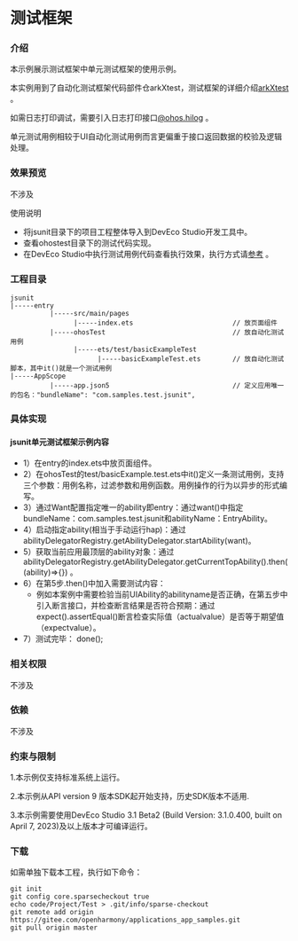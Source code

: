 # 测试框架

### 介绍
本示例展示测试框架中单元测试框架的使用示例。

本实例用到了自动化测试框架代码部件仓arkXtest，测试框架的详细介绍[arkXtest](https://gitee.com/openharmony/testfwk_arkxtest#%E4%BD%BF%E7%94%A8%E6%96%B9%E5%BC%8F) 。   

如需日志打印调试，需要引入日志打印接口[@ohos.hilog](https://gitee.com/openharmony/docs/blob/master/zh-cn/application-dev/reference/apis/js-apis-hilog.md)  。  

单元测试用例相较于UI自动化测试用例而言更偏重于接口返回数据的校验及逻辑处理。


### 效果预览
不涉及

使用说明
- 将jsunit目录下的项目工程整体导入到DevEco Studio开发工具中。
- 查看ohostest目录下的测试代码实现。
- 在DevEco Studio中执行测试用例代码查看执行效果，执行方式请[参考](https://developer.harmonyos.com/cn/docs/documentation/doc-guides/ohos-openharmony-test-framework-0000001263160453) 。

### 工程目录

```
jsunit
|-----entry 
          |-----src/main/pages
                |-----index.ets                         // 放页面组件 
          |-----ohosTest                                // 放自动化测试用例
                |-----ets/test/basicExampleTest
                      |-----basicExampleTest.ets        // 放自动化测试脚本，其中it()就是一个测试用例
|-----AppScope
          |-----app.json5                               // 定义应用唯一的包名："bundleName": "com.samples.test.jsunit",
```

### 具体实现

#### jsunit单元测试框架示例内容
* 1）在entry的index.ets中放页面组件。
* 2）在ohosTest的test/basicExample.test.ets中it()定义一条测试用例，支持三个参数：用例名称，过滤参数和用例函数。用例操作的行为以异步的形式编写。
* 3）通过Want配置指定唯一的ability即entry：通过want()中指定bundleName：com.samples.test.jsunit和abilityName：EntryAbility。
* 4）启动指定ability(相当于手动运行hap)：通过abilityDelegatorRegistry.getAbilityDelegator.startAbility(want)。
* 5）获取当前应用最顶层的ability对象：通过abilityDelegatorRegistry.getAbilityDelegator.getCurrentTopAbility().then((ability)=>{}) 。
* 6）在第5步.then()中加入需要测试内容：
    * 例如本案例中需要检验当前UIAbility的abilityname是否正确，在第五步中引入断言接口，并检查断言结果是否符合预期：通过expect().assertEqual()断言检查实际值（actualvalue）是否等于期望值（expectvalue）。
* 7）测试完毕： done();


### 相关权限
不涉及

### 依赖
不涉及

### 约束与限制
1.本示例仅支持标准系统上运行。

2.本示例从API version 9 版本SDK起开始支持，历史SDK版本不适用.

3.本示例需要使用DevEco Studio 3.1 Beta2 (Build Version: 3.1.0.400, built on April 7, 2023)及以上版本才可编译运行。

### 下载

如需单独下载本工程，执行如下命令：

```
git init
git config core.sparsecheckout true
echo code/Project/Test > .git/info/sparse-checkout
git remote add origin https://gitee.com/openharmony/applications_app_samples.git
git pull origin master
```
